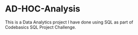 # AD-HOC-Analysis
This is a Data Analytics project I have done using SQL as part of Codebasics SQL Project Challenge.
